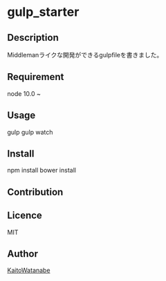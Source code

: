 gulp_starter
====

## Description
Middlemanライクな開発ができるgulpfileを書きました。

## Requirement
node 10.0 ~

## Usage
gulp
gulp watch

## Install
npm install
bower install

## Contribution

## Licence

MIT

## Author

[KaitoWatanabe](https://github.com/KaitoWatanabe)
